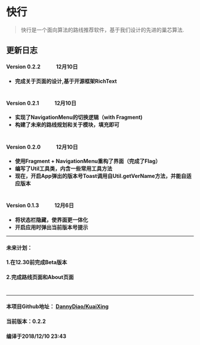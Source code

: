 # 快行
> 快行是一个面向算法的路线推荐软件，基于我们设计的先进的巢芯算法.
## 更新日志
#### **Version 0.2.2**　　　12月10日
+ **完成关于页面的设计,基于开源框架RichText**
#   

#### **Version 0.2.1**　　　12月10日
+ **实现了NavigationMenu的切换逻辑（with Fragment)**
+ **构建了未来的路线规划和关于模块，填充即可**
#              

#### **Version 0.2.0**　　　12月10日
+ **使用Fragment + NavigationMenu重构了界面（完成了Flag）**
+ **编写了Util工具类，内含一些常用工具方法**
+ **现在，开启App弹出的版本号Toast调用自Util.getVerName方法，并能自适应版本**

#          


#### **Version 0.1.3**　　　12月6日
+ **将状态栏隐藏，使界面更一体化**
+ **开启应用时弹出当前版本号提示**

---
#### **未来计划：**
  #### 1.在12.30前完成Beta版本
  #### 2.完成路线页面和About页面
  #   
---
#### 本项目Github地址： [DannyDiao/KuaiXing](https://github.com/DannyDiao/KuaiXing)

#### 当前版本：0.2.2
#### 编译于2018/12/10 23:43

